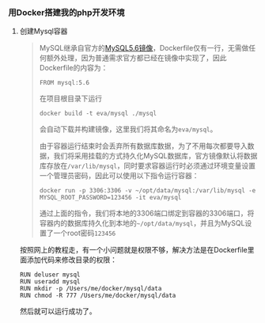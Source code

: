 ###  用Docker搭建我的php开发环境

1. 创建Mysql容器

   > MySQL继承自官方的[MySQL5.6镜像](https://registry.hub.docker.com/_/mysql)，Dockerfile仅有一行，无需做任何额外处理，因为普通需求官方都已经在镜像中实现了，因此Dockerfile的内容为：
   >
   > ```
   > FROM mysql:5.6
   >
   > ```
   >
   > 在项目根目录下运行
   >
   > ```
   > docker build -t eva/mysql ./mysql
   >
   > ```
   >
   > 会自动下载并构建镜像，这里我们将其命名为`eva/mysql`。
   >
   > 由于容器运行结束时会丢弃所有数据库数据，为了不用每次都要导入数据，我们将采用挂载的方式持久化MySQL数据库，官方镜像默认将数据库存放在`/var/lib/mysql`，同时要求容器运行时必须通过环境变量设置一个管理员密码，因此可以使用以下指令运行容器：
   >
   > ```
   > docker run -p 3306:3306 -v ~/opt/data/mysql:/var/lib/mysql -e MYSQL_ROOT_PASSWORD=123456 -it eva/mysql
   >
   > ```
   >
   > 通过上面的指令，我们将本地的3306端口绑定到容器的3306端口，将容器内的数据库持久化到本地的`~/opt/data/mysql`，并且为MySQL设置了一个root密码`123456`

   按照网上的教程走，有一个小问题就是权限不够，解决方法是在Dockerfile里面添加代码来修改目录的权限：

   ```
   RUN deluser mysql
   RUN useradd mysql
   RUN mkdir -p /Users/me/docker/mysql/data
   RUN chmod -R 777 /Users/me/docker/mysql/data
   ```

   然后就可以运行成功了。
